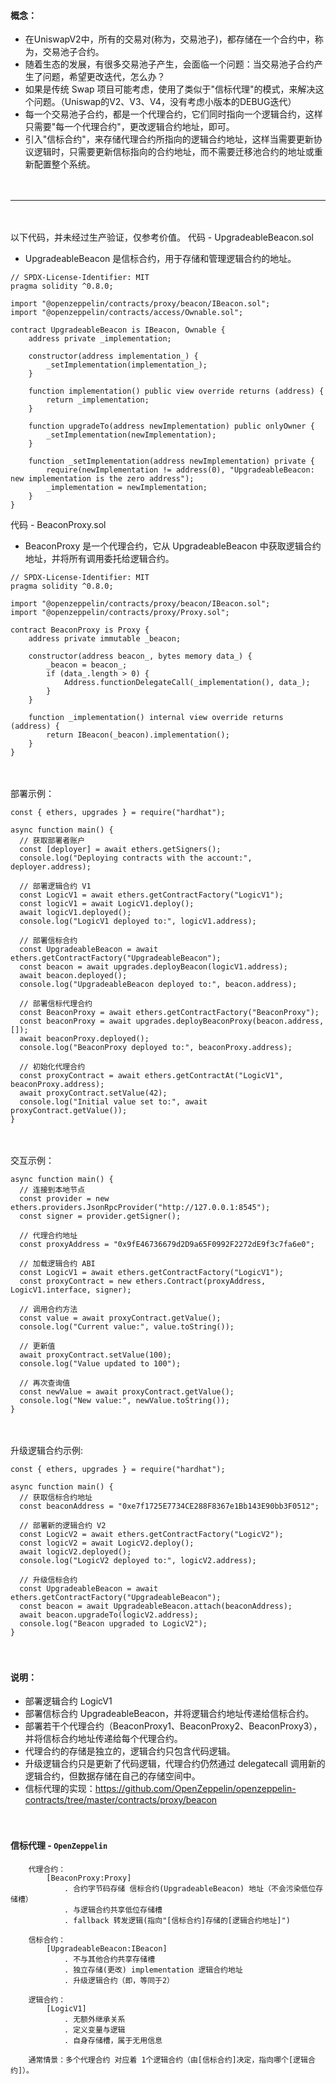#### 概念：
- 在UniswapV2中，所有的交易对(称为，交易池子)，都存储在一个合约中，称为，交易池子合约。
- 随着生态的发展，有很多交易池子产生，会面临一个问题：当交易池子合约产生了问题，希望更改迭代，怎么办？
- 如果是传统 Swap 项目可能考虑，使用了类似于"信标代理"的模式，来解决这个问题。（Uniswap的V2、V3、V4，没有考虑小版本的DEBUG迭代）
- 每一个交易池子合约，都是一个代理合约，它们同时指向一个逻辑合约，这样只需要"每一个代理合约"，更改逻辑合约地址，即可。
- 引入"信标合约"，来存储代理合约所指向的逻辑合约地址，这样当需要更新协议逻辑时，只需要更新信标指向的合约地址，而不需要迁移池合约的地址或重新配置整个系统。

　

-----------------------------------------------------------------

　

以下代码，并未经过生产验证，仅参考价值。
代码 - UpgradeableBeacon.sol
- UpgradeableBeacon 是信标合约，用于存储和管理逻辑合约的地址。
```
// SPDX-License-Identifier: MIT
pragma solidity ^0.8.0;

import "@openzeppelin/contracts/proxy/beacon/IBeacon.sol";
import "@openzeppelin/contracts/access/Ownable.sol";

contract UpgradeableBeacon is IBeacon, Ownable {
    address private _implementation;

    constructor(address implementation_) {
        _setImplementation(implementation_);
    }

    function implementation() public view override returns (address) {
        return _implementation;
    }

    function upgradeTo(address newImplementation) public onlyOwner {
        _setImplementation(newImplementation);
    }

    function _setImplementation(address newImplementation) private {
        require(newImplementation != address(0), "UpgradeableBeacon: new implementation is the zero address");
        _implementation = newImplementation;
    }
}
```


代码 - BeaconProxy.sol
- BeaconProxy 是一个代理合约，它从 UpgradeableBeacon 中获取逻辑合约地址，并将所有调用委托给逻辑合约。
```
// SPDX-License-Identifier: MIT
pragma solidity ^0.8.0;

import "@openzeppelin/contracts/proxy/beacon/IBeacon.sol";
import "@openzeppelin/contracts/proxy/Proxy.sol";

contract BeaconProxy is Proxy {
    address private immutable _beacon;

    constructor(address beacon_, bytes memory data_) {
        _beacon = beacon_;
        if (data_.length > 0) {
            Address.functionDelegateCall(_implementation(), data_);
        }
    }

    function _implementation() internal view override returns (address) {
        return IBeacon(_beacon).implementation();
    }
}
```

　

部署示例：
```
const { ethers, upgrades } = require("hardhat");

async function main() {
  // 获取部署者账户
  const [deployer] = await ethers.getSigners();
  console.log("Deploying contracts with the account:", deployer.address);

  // 部署逻辑合约 V1
  const LogicV1 = await ethers.getContractFactory("LogicV1");
  const logicV1 = await LogicV1.deploy();
  await logicV1.deployed();
  console.log("LogicV1 deployed to:", logicV1.address);

  // 部署信标合约
  const UpgradeableBeacon = await ethers.getContractFactory("UpgradeableBeacon");
  const beacon = await upgrades.deployBeacon(logicV1.address);
  await beacon.deployed();
  console.log("UpgradeableBeacon deployed to:", beacon.address);

  // 部署信标代理合约
  const BeaconProxy = await ethers.getContractFactory("BeaconProxy");
  const beaconProxy = await upgrades.deployBeaconProxy(beacon.address, []);
  await beaconProxy.deployed();
  console.log("BeaconProxy deployed to:", beaconProxy.address);

  // 初始化代理合约
  const proxyContract = await ethers.getContractAt("LogicV1", beaconProxy.address);
  await proxyContract.setValue(42);
  console.log("Initial value set to:", await proxyContract.getValue());
}
```

　

交互示例：
```
async function main() {
  // 连接到本地节点
  const provider = new ethers.providers.JsonRpcProvider("http://127.0.0.1:8545");
  const signer = provider.getSigner();

  // 代理合约地址
  const proxyAddress = "0x9fE46736679d2D9a65F0992F2272dE9f3c7fa6e0";

  // 加载逻辑合约 ABI
  const LogicV1 = await ethers.getContractFactory("LogicV1");
  const proxyContract = new ethers.Contract(proxyAddress, LogicV1.interface, signer);

  // 调用合约方法
  const value = await proxyContract.getValue();
  console.log("Current value:", value.toString());

  // 更新值
  await proxyContract.setValue(100);
  console.log("Value updated to 100");

  // 再次查询值
  const newValue = await proxyContract.getValue();
  console.log("New value:", newValue.toString());
}
```

　

升级逻辑合约示例:
```
const { ethers, upgrades } = require("hardhat");

async function main() {
  // 获取信标合约地址
  const beaconAddress = "0xe7f1725E7734CE288F8367e1Bb143E90bb3F0512";

  // 部署新的逻辑合约 V2
  const LogicV2 = await ethers.getContractFactory("LogicV2");
  const logicV2 = await LogicV2.deploy();
  await logicV2.deployed();
  console.log("LogicV2 deployed to:", logicV2.address);

  // 升级信标合约
  const UpgradeableBeacon = await ethers.getContractFactory("UpgradeableBeacon");
  const beacon = await UpgradeableBeacon.attach(beaconAddress);
  await beacon.upgradeTo(logicV2.address);
  console.log("Beacon upgraded to LogicV2");
}
```

　

#### 说明：
- 部署逻辑合约 LogicV1
- 部署信标合约 UpgradeableBeacon，并将逻辑合约地址传递给信标合约。
- 部署若干个代理合约（BeaconProxy1、BeaconProxy2、BeaconProxy3），并将信标合约地址传递给每个代理合约。
- 代理合约的存储是独立的，逻辑合约只包含代码逻辑。
- 升级逻辑合约只是更新了代码逻辑，代理合约仍然通过 delegatecall 调用新的逻辑合约，但数据存储在自己的存储空间中。
- 信标代理的实现：https://github.com/OpenZeppelin/openzeppelin-contracts/tree/master/contracts/proxy/beacon

　

#### 信标代理 - ```OpenZeppelin```
```
    代理合约：
        [BeaconProxy:Proxy]
            . 合约字节码存储 信标合约(UpgradeableBeacon) 地址（不会污染低位存储槽）
            . 与逻辑合约共享低位存储槽
            . fallback 转发逻辑(指向"[信标合约]存储的[逻辑合约地址]")
            
    信标合约：
        [UpgradeableBeacon:IBeacon]
            . 不与其他合约共享存储槽
            . 独立存储(更改) implementation 逻辑合约地址
            . 升级逻辑合约（即，等同于2）
            
    逻辑合约：
        [LogicV1]
            . 无额外继承关系
            . 定义变量与逻辑
            . 自身存储槽，属于无用信息
            
    通常情景：多个代理合约 对应着 1个逻辑合约（由[信标合约]决定，指向哪个[逻辑合约]）。            
```
